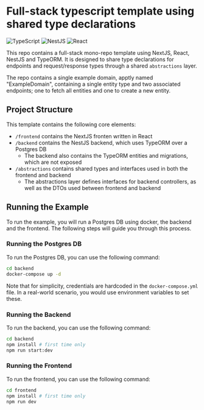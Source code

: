 # Full-stack typescript template using shared type declarations

![TypeScript](https://img.shields.io/badge/typescript-%23007ACC.svg?style=for-the-badge&logo=typescript&logoColor=white)
![NestJS](https://img.shields.io/badge/nestjs-%23E0234E.svg?style=for-the-badge&logo=nestjs&logoColor=white)
![React](https://img.shields.io/badge/react-%2320232a.svg?style=for-the-badge&logo=react&logoColor=%2361DAFB)

This repo contains a full-stack mono-repo template using NextJS, React, NestJS and TypeORM. It is designed to share type declarations for endpoints and request/response types through a shared `abstractions` layer.

The repo contains a single example domain, apptly named "ExampleDomain", containing a single entity type and two associated endpoints; one to fetch all entities and one to create a new entity.

## Project Structure

This template contains the following core elements:

- `/frontend` contains the NextJS fronten written in React
- `/backend` contains the NestJS backend, which uses TypeORM over a Postgres DB
  - The backend also contains the TypeORM entities and migrations, which are not exposed
- `/abstractions` contains shared types and interfaces used in both the frontend and backend
  - The abstractions layer defines interfaces for backend controllers, as well as the DTOs used between frontend and backend

## Running the Example

To run the example, you will run a Postgres DB using docker, the backend and the frontend. The following steps will guide you through this process.

### Running the Postgres DB

To run the Postgres DB, you can use the following command:

```bash
cd backend
docker-compose up -d
```

Note that for simplicity, credentials are hardcoded in the `docker-compose.yml` file. In a real-world scenario, you would use environment variables to set these.

### Running the Backend

To run the backend, you can use the following command:

```bash
cd backend
npm install # first time only
npm run start:dev
```

### Running the Frontend

To run the frontend, you can use the following command:

```bash
cd frontend
npm install # first time only
npm run dev
```
